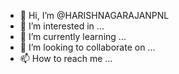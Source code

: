 - 👋 Hi, I’m @HARISHNAGARAJANPNL
- 👀 I’m interested in ...
- 🌱 I’m currently learning ...
- 💞️ I’m looking to collaborate on ...
- 📫 How to reach me ...

<!---
HARISHNAGARAJANPNL/HARISHNAGARAJANPNL is a ✨ special ✨ repository because its `README.md` (this file) appears on your GitHub profile.
You can click the Preview link to take a look at your changes.
--->
